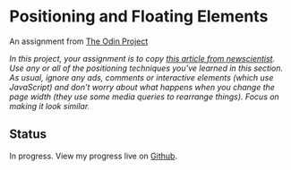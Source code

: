 # Positioning and Floating Elements

An assignment from [The Odin Project](https://www.theodinproject.com/paths/full-stack-javascript/courses/html-and-css/lessons/positioning-and-floating-elements)

*In this project, your assignment is to copy [this article from newscientist](https://www.newscientist.com/article/2286218-ancient-lake-in-marss-gale-crater-may-have-actually-been-a-small-pond/). Use any or all of the positioning techniques you've learned in this section. As usual, ignore any ads, comments or interactive elements (which use JavaScript) and don’t worry about what happens when you change the page width (they use some media queries to rearrange things). Focus on making it look similar.*

## Status

In progress. View my progress live on [Github](https://programmurr.github.io/positioning/).